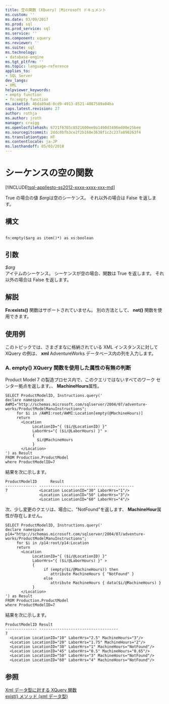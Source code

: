 ```yaml
---
title: 空の関数 (XQuery) |Microsoft ドキュメント
ms.custom: ''
ms.date: 03/09/2017
ms.prod: sql
ms.prod_service: sql
ms.service: ''
ms.component: xquery
ms.reviewer: ''
ms.suite: sql
ms.technology:
- database-engine
ms.tgt_pltfrm: ''
ms.topic: language-reference
applies_to:
- SQL Server
dev_langs:
- XML
helpviewer_keywords:
- empty function
- fn:empty function
ms.assetid: 46da89a8-0cd9-4913-8521-4087589a04ba
caps.latest.revision: 27
author: rothja
ms.author: jroth
manager: craigg
ms.openlocfilehash: 6721f6765c8521600ee9a1490d3496ed00e25bee
ms.sourcegitcommit: 2ddc0bfb3ce2f2b160e3638f1c2c237a898263f4
ms.translationtype: HT
ms.contentlocale: ja-JP
ms.lasthandoff: 05/03/2018
---
```

# <a name="functions-on-sequences---empty"></a>シーケンスの空の関数
[!INCLUDE[tsql-appliesto-ss2012-xxxx-xxxx-xxx-md](../includes/tsql-appliesto-ss2012-xxxx-xxxx-xxx-md.md)]

  True の場合の値 *$arg*は空のシーケンス。 それ以外の場合は False を返します。  
  
## <a name="syntax"></a>構文  
  
```  
  
fn:empty($arg as item()*) as xs:boolean  
```  
  
## <a name="arguments"></a>引数  
 *$arg*  
 アイテムのシーケンス。 シーケンスが空の場合、関数は True を返します。 それ以外の場合は False を返します。  
  
## <a name="remarks"></a>解説  
 **Fn:exists()** 関数はサポートされていません。 別の方法として、 **not()** 関数を使用できます。  
  
## <a name="examples"></a>使用例  
 このトピックでは、さまざまなに格納されている XML インスタンスに対して XQuery の例は、 **xml** AdventureWorks データベース内の列を入力します。  
  
### <a name="a-using-the-empty-xquery-function-to-determine-if-an-attribute-is-present"></a>A. empty() XQuery 関数を使用した属性の有無の判断  
 Product Model 7 の製造プロセス内で、このクエリではないすべてのワーク センター拠点を返します。、 **MachineHours**属性。  
  
```  
SELECT ProductModelID, Instructions.query('  
declare namespace AWMI="http://schemas.microsoft.com/sqlserver/2004/07/adventure-works/ProductModelManuInstructions";  
     for $i in /AWMI:root/AWMI:Location[empty(@MachineHours)]  
     return  
       <Location  
            LocationID="{ ($i/@LocationID) }"  
            LaborHrs="{ ($i/@LaborHours) }" >  
            {   
              $i/@MachineHours  
            }    
       </Location>  
') as Result  
FROM Production.ProductModel  
where ProductModelID=7  
```  
  
 結果を次に示します。  
  
```  
ProductModelID      Result          
-------------- ------------------------------------------  
7              <Location LocationID="30" LaborHrs="1"/>  
               <Location LocationID="50" LaborHrs="3"/>  
               <Location LocationID="60" LaborHrs="4"/>  
```  
  
 次、少し変更のクエリは、場合に、"NotFound"を返します、 **MachineHour**属性が存在しません。  
  
```  
SELECT ProductModelID, Instructions.query('  
declare namespace p14="http://schemas.microsoft.com/sqlserver/2004/07/adventure-works/ProductModelManuInstructions";  
     for $i in /p14:root/p14:Location  
     return  
       <Location  
            LocationID="{ ($i/@LocationID) }"  
            LaborHrs="{ ($i/@LaborHours) }" >  
            {   
                 if (empty($i/@MachineHours)) then  
                    attribute MachineHours { "NotFound" }  
                 else  
                    attribute MachineHours { data($i/@MachineHours) }  
            }    
       </Location>  
') as Result  
FROM Production.ProductModel  
where ProductModelID=7  
```  
  
 結果を次に示します。  
  
```  
ProductModelID Result                         
-------------- -----------------------------------  
7                
  <Location LocationID="10" LaborHrs="2.5" MachineHours="3"/>  
  <Location LocationID="20" LaborHrs="1.75" MachineHours="2"/>  
  <Location LocationID="30" LaborHrs="1" MachineHours="NotFound"/>  
  <Location LocationID="45" LaborHrs="0.5" MachineHours="0.65"/>  
  <Location LocationID="50" LaborHrs="3" MachineHours="NotFound"/>  
  <Location LocationID="60" LaborHrs="4" MachineHours="NotFound"/>  
```  
  
## <a name="see-also"></a>参照  
 [Xml データ型に対する XQuery 関数](../xquery/xquery-functions-against-the-xml-data-type.md)   
 [exist&#40;&#41; メソッド &#40;xml データ型&#41;](../t-sql/xml/exist-method-xml-data-type.md)  
  
  

